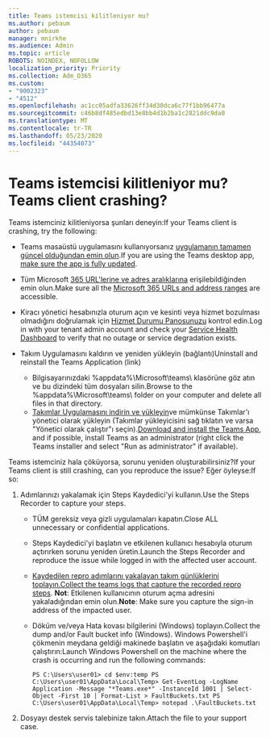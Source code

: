 ```yaml
---
title: Teams istemcisi kilitleniyor mu?
ms.author: pebaum
author: pebaum
manager: mnirkhe
ms.audience: Admin
ms.topic: article
ROBOTS: NOINDEX, NOFOLLOW
localization_priority: Priority
ms.collection: Adm_O365
ms.custom:
- "9002323"
- "4512"
ms.openlocfilehash: ac1cc05adfa33626ff34d30dca6c77f1bb96477a
ms.sourcegitcommit: c46b8df485edbd13e8bb4d1b2ba1c2821ddc9da0
ms.translationtype: MT
ms.contentlocale: tr-TR
ms.lasthandoff: 05/23/2020
ms.locfileid: "44354073"
---
```

# <a name="teams-client-crashing"></a><span data-ttu-id="9ebdc-102">Teams istemcisi kilitleniyor mu?</span><span class="sxs-lookup"><span data-stu-id="9ebdc-102">Teams client crashing?</span></span>

<span data-ttu-id="9ebdc-103">Teams istemciniz kilitleniyorsa şunları deneyin:</span><span class="sxs-lookup"><span data-stu-id="9ebdc-103">If your Teams client is crashing, try the following:</span></span>

- <span data-ttu-id="9ebdc-104">Teams masaüstü uygulamasını kullanıyorsanız [uygulamanın tamamen güncel olduğundan emin olun](https://support.office.com/article/Update-Microsoft-Teams-535a8e4b-45f0-4f6c-8b3d-91bca7a51db1).</span><span class="sxs-lookup"><span data-stu-id="9ebdc-104">If you are using the Teams desktop app, [make sure the app is fully updated](https://support.office.com/article/Update-Microsoft-Teams-535a8e4b-45f0-4f6c-8b3d-91bca7a51db1).</span></span>

- <span data-ttu-id="9ebdc-105">Tüm Microsoft [365 URL'lerine ve adres aralıklarına](https://docs.microsoft.com/microsoftteams/connectivity-issues) erişilebildiğinden emin olun.</span><span class="sxs-lookup"><span data-stu-id="9ebdc-105">Make sure all the [Microsoft 365 URLs and address ranges](https://docs.microsoft.com/microsoftteams/connectivity-issues) are accessible.</span></span>

- <span data-ttu-id="9ebdc-106">Kiracı yönetici hesabınızla oturum açın ve kesinti veya hizmet bozulması olmadığını doğrulamak için [Hizmet Durumu Panosunuzu](https://docs.microsoft.com/office365/enterprise/view-service-health) kontrol edin.</span><span class="sxs-lookup"><span data-stu-id="9ebdc-106">Log in with your tenant admin account and check your [Service Health Dashboard](https://docs.microsoft.com/office365/enterprise/view-service-health) to verify that no outage or service degradation exists.</span></span>

- <span data-ttu-id="9ebdc-107">Takım Uygulamasını kaldırın ve yeniden yükleyin (bağlantı)</span><span class="sxs-lookup"><span data-stu-id="9ebdc-107">Uninstall and reinstall the Teams Application (link)</span></span>
    - <span data-ttu-id="9ebdc-108">Bilgisayarınızdaki %appdata%\Microsoft\teams\ klasörüne göz atın ve bu dizindeki tüm dosyaları silin.</span><span class="sxs-lookup"><span data-stu-id="9ebdc-108">Browse to the %appdata%\Microsoft\teams\ folder on your computer and delete all files in that directory.</span></span>
    - <span data-ttu-id="9ebdc-109">[Takımlar Uygulamasını indirin ve yükleyin](https://www.microsoft.com/microsoft-365/microsoft-teams/group-chat-software#office-DesktopAppDownload-ofoushy)ve mümkünse Takımlar'ı yönetici olarak yükleyin (Takımlar yükleyicisini sağ tıklatın ve varsa "Yönetici olarak çalıştır"ı seçin).</span><span class="sxs-lookup"><span data-stu-id="9ebdc-109">[Download and install the Teams App](https://www.microsoft.com/microsoft-365/microsoft-teams/group-chat-software#office-DesktopAppDownload-ofoushy), and if possible, install Teams as an administrator (right click the Teams installer and select "Run as administrator" if available).</span></span>

<span data-ttu-id="9ebdc-110">Teams istemciniz hala çöküyorsa, sorunu yeniden oluşturabilirsiniz?</span><span class="sxs-lookup"><span data-stu-id="9ebdc-110">If your Teams client is still crashing, can you reproduce the issue?</span></span> <span data-ttu-id="9ebdc-111">Eğer öyleyse:</span><span class="sxs-lookup"><span data-stu-id="9ebdc-111">If so:</span></span>

1. <span data-ttu-id="9ebdc-112">Adımlarınızı yakalamak için Steps Kaydedici'yi kullanın.</span><span class="sxs-lookup"><span data-stu-id="9ebdc-112">Use the Steps Recorder to capture your steps.</span></span>
    - <span data-ttu-id="9ebdc-113">TÜM gereksiz veya gizli uygulamaları kapatın.</span><span class="sxs-lookup"><span data-stu-id="9ebdc-113">Close ALL unnecessary or confidential applications.</span></span>
    - <span data-ttu-id="9ebdc-114">Steps Kaydedici'yi başlatın ve etkilenen kullanıcı hesabıyla oturum açtırırken sorunu yeniden üretin.</span><span class="sxs-lookup"><span data-stu-id="9ebdc-114">Launch the Steps Recorder and reproduce the issue while logged in with the affected user account.</span></span>
    - <span data-ttu-id="9ebdc-115">[Kaydedilen repro adımlarını yakalayan takım günlüklerini toplayın.](https://docs.microsoft.com/microsoftteams/log-files)</span><span class="sxs-lookup"><span data-stu-id="9ebdc-115">[Collect the teams logs that capture the recorded repro steps](https://docs.microsoft.com/microsoftteams/log-files).</span></span> <span data-ttu-id="9ebdc-116">**Not**: Etkilenen kullanıcının oturum açma adresini yakaladığından emin olun.</span><span class="sxs-lookup"><span data-stu-id="9ebdc-116">**Note**: Make sure you capture the sign-in address of the impacted user.</span></span>
    - <span data-ttu-id="9ebdc-117">Döküm ve/veya Hata kovası bilgilerini (Windows) toplayın.</span><span class="sxs-lookup"><span data-stu-id="9ebdc-117">Collect the dump and/or Fault bucket info (Windows).</span></span> <span data-ttu-id="9ebdc-118">Windows Powershell'i çökmenin meydana geldiği makinede başlatın ve aşağıdaki komutları çalıştırın:</span><span class="sxs-lookup"><span data-stu-id="9ebdc-118">Launch Windows Powershell on the machine where the crash is occurring and run the following commands:</span></span>

        `
        PS C:\Users\user01> cd $env:temp
        PS C:\Users\user01\AppData\Local\Temp> Get-EventLog -LogName Application -Message "*Teams.exe*" -InstanceId 1001 | Select-Object -First 10 | Format-List > FaultBuckets.txt
        PS C:\Users\user01\AppData\Local\Temp> notepad .\FaultBuckets.txt
        `
    
2. <span data-ttu-id="9ebdc-119">Dosyayı destek servis talebinize takın.</span><span class="sxs-lookup"><span data-stu-id="9ebdc-119">Attach the file to your support case.</span></span>

